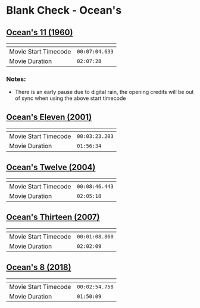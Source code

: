 Blank Check - Ocean's
===============
[Ocean's 11 (1960)](https://www.patreon.com/posts/oceans-11-85401028)
---------------
| <!-- -->             | <!-- -->       |
|----------------------|----------------|
| Movie Start Timecode | `00:07:04.633` |
| Movie Duration       | `02:07:28`     |

### Notes:
- There is an early pause due to digital rain, the opening credits will be out of sync when using the above start timecode

[Ocean's Eleven (2001)](https://www.patreon.com/posts/oceans-eleven-86285136)
---------------
| <!-- -->             | <!-- -->       |
|----------------------|----------------|
| Movie Start Timecode | `00:03:23.203` |
| Movie Duration       | `01:56:34`     |

[Ocean's Twelve (2004)](https://www.patreon.com/posts/oceans-twelve-86483181)
---------------
| <!-- -->             | <!-- -->       |
|----------------------|----------------|
| Movie Start Timecode | `00:08:46.443` |
| Movie Duration       | `02:05:18`     |

[Ocean's Thirteen (2007)](https://www.patreon.com/posts/oceans-thirteen-86483224)
---------------
| <!-- -->             | <!-- -->       |
|----------------------|----------------|
| Movie Start Timecode | `00:01:08.860` |
| Movie Duration       | `02:02:09`     |

[Ocean's 8 (2018)](https://www.patreon.com/posts/oceans-8-86483308)
---------------
| <!-- -->             | <!-- -->       |
|----------------------|----------------|
| Movie Start Timecode | `00:02:54.758` |
| Movie Duration       | `01:50:09`     |
